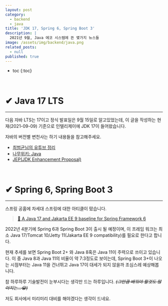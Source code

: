 ```yaml
---
layout: post
category:
  - backend
  - java
title: 'JDK 17, Spring 6, Spring Boot 3'
description: |
  2021년 9월, Java 에코 시스템에 뜬 몇가지 뉴스들
image: /assets/img/backend/java.png
related_posts:
  - null
published: true
---
```


* toc
{:toc}

<br />

# ✔ Java 17 LTS

---

다음 자바 LTS는 17이고 정식 발표일은 9월 15일로 알고있었는데, 이 글을 작성하는 현재(2021-09-09) 기준으로 인텔리제이에 JDK 17이 들어왔습니다.

자바의 버전별 변천사는 하기 내용들을 참고해주세요.

- [최범균님의 유튜브 정리](https://www.youtube.com/watch?v=7SlDdzVk6GE)
- [나무위키: Java](https://namu.wiki/w/Java#s-4.12)
- [JEP(JDK Enhancement Proposal)](https://openjdk.java.net/jeps/0)

<br />

# ✔ Spring 6, Spring Boot 3

---

스프링 공홈에 차세대 스프링에 대한 아티클이 떴습니다. 

> [📜 A Java 17 and Jakarta EE 9 baseline for Spring Framework 6](https://spring.io/blog/2021/09/02/a-java-17-and-jakarta-ee-9-baseline-for-spring-framework-6) 

2022년 4분기에 Spring 6과 Spring Boot 3이 출시 될 예정이며, 이 프레임 워크는 최소 Java 17/Tomcat 10/Jetty 11(Jakarta EE 9 compatibility)를 필요로 한다고 합니다. 

현재 추세를 보면 Spring Boot 2+ 와 Java 8혹은 Java 11이 주력으로 쓰이고 있습니다. 이 중 Java 8과 Java 11의 비율이 약 7:3정도로 보이는데, Spring Boot 3+이 나오는 시점부터는 Java 11을 건너뛰고 Java 17이 대세가 되지 않을까 조심스레 예상해봅니다.

참 하루하루 기술발전이 눈부시다는 생각만 드는 하루입니다. ~~_(그만큼 배워야 할것도 많아지는...😭)_~~

저도 회사에서 미리미리 대비를 해야겠다는 생각이 드네요.

<br />
